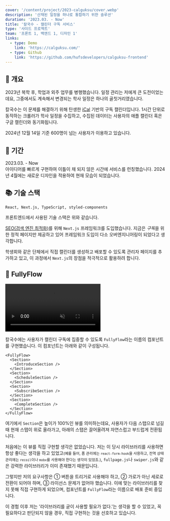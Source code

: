 ```yaml
---
cover: '/content/project/2023-calguksu/cover.webp'
description: '산재된 일정을 하나로 통합하기 위한 솔루션'
duration: '2023.03. - Now'
title: '칼국수 - 캘린더 구독 서비스'
type: '사이드 프로젝트'
team: '프론트 1, 백엔드 1, 디자인 1'
links:
  - type: Demo
    link: 'https://calguksu.com/'
  - type: Github
    link: 'https://github.com/hufsdevelopers/calguksu-frontend'
---
```


## 🔖 개요

2023년 복학 후, 학업과 외주 업무를 병행했습니다. 일정 관리는 저에게 큰 도전이었는데요, 그중에서도 계속해서 변경되는 학사 일정은 하나의 골칫거리였습니다.

칼국수는 이 문제를 해결하기 위해
탄생한 <a href="https://ko.wikipedia.org/wiki/%EC%95%84%EC%9D%B4%EC%BA%98%EB%A6%B0%EB%8D%94" target="_blank" rel="noreferrer noopener">
iCal</a> 기반의 구독 캘린더입니다. 1시간 단위로 동작하는 크롤러가 학사 일정을 수집하고, 수집된 데이터는 사용자의 애플 캘린더 혹은 구글 캘린더와 동기화됩니다.

2024년 12월 14일 기준 600명이 넘는 사용자가 이용하고 있습니다.

## 📅 기간

2023.03. - Now  
아이디어를 빠르게 구현하여 이틀이 채 되지 않은 시간에 서비스를 런칭했습니다. 2024년 4월에는 새로운 디자인을 적용하여 현재 모습이 되었습니다.

## 📚 기술 스택

`React, Next.js, TypeScript, styled-components`

프론트엔드에서 사용된 기술 스택은 위와 같습니다.

<a href="https://developer.mozilla.org/ko/docs/Glossary/SEO" target="_blank" rel="noreferrer noopener">SEO(검색 엔진
최적화)</a>를 위해 `Next.js` 프레임워크를 도입했습니다. 지금은 *구독*을 위한 정적 페이지만 제공하고 있어 프레임워크 도입이 다소 오버엔지니어링이 되었다고 생각합니다.

학생회와 같은 단체에서 직접 캘린더를 생성하고 배포할 수 있도록 관리자 페이지를 추가하고 있고, 이 과정에서 `Next.js`의 장점을 적극적으로 활용하려 합니다.

## 🌊 FullyFlow

<video controls muted>
  <source src="/content/project/2023-calguksu/flow.webm" type="video/webm" />
  <source src="/content/project/2023-calguksu/flow.mp4" type="video/mp4" />
  이 비디오가 보이지 않나요? 이슈로 알려주세요. 😢
</video>

칼국수에는 사용자가 캘린더 구독에 집중할 수 있도록 `FullyFlow`라는 이름의 컴포넌트를 구현했습니다. 이 컴포넌트는 아래와 같이 구성됩니다.

```tsx
<FullyFlow>
  <Section>
    <IntroduceSection />
  </Section>
  <Section>
    <ScheduleSection />
  </Section>
  <Section>
    <SubscribeSection />
  </Section>
  <Section>
    <CompleteSection />
  </Section>
</FullyFlow>
```

여기에서 `Section`은 높이가 100%인 뷰를 의미하는데요, 사용자가 다음 스탭으로 넘길 때 현재 스탭이 위로 올라가고, 아래의 스탭은 끌어올려져 자연스럽고 부드럽게 전환됩니다.

처음에는 이 뷰를 직접 구현할 생각은 없었습니다. 저는 이 당시 라이브러리를 사용하면 항상 좋다는 생각을 하고 있었고<small>(예를 들어, 폼 관리에는 `react-form-hook`을 사용하고, 전역 상태
관리에는 `recoil`이나 `mobx`를 사용해야 한다는 생각이 있었죠.)</small>, `fullpage.js`나 `swiper.js`와 같은 강력한 라이브러리가 이미 존재했기 때문입니다.

그렇지만 저의 요구사항은 ① 버튼을 트리거로 사용해야 하고, ② 가로가 아닌 세로로 전환이 되어야 하며, ③ 라이선스 문제가 없어야 했습니다. 이에 맞는 라이브러리를 찾지 못해 직접 구현하게 되었으며, 컴포넌트를 `FullyFlow`라는 이름으로 배포 준비 중입니다.

이 경험 이후 저는 '라이브러리를 굳이 사용할 필요가 없다.'는 생각을 할 수 있었고, 꼭 필요하다고 판단되지 않을 경우, 직접 구현하는 것을 선호하고 있습니다.
